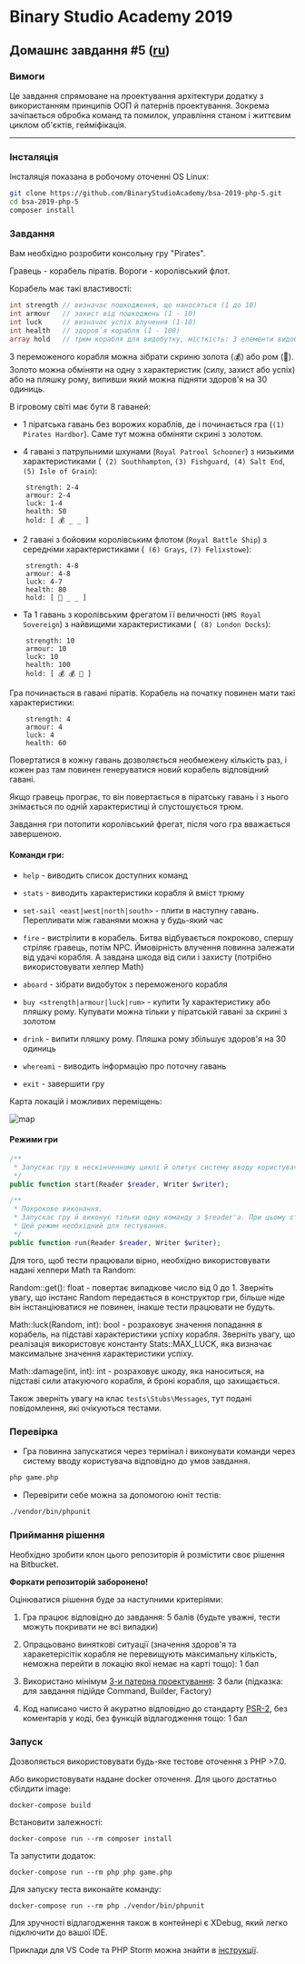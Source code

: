 # Binary Studio Academy 2019

## Домашнє завдання #5 ([ru](README.md))

### Вимоги

Це завдання спрямоване на проектування архітектури додатку з використанням принципів ООП й патернів проектування. Зокрема зачіпається обробка команд та помилок, управління станом і життєвим циклом об'єктів, гейміфікація.
***

### Інсталяція

Інсталяція показана в робочому оточенні OS Linux:

```bash
git clone https://github.com/BinaryStudioAcademy/bsa-2019-php-5.git
cd bsa-2019-php-5
composer install
```

### Завдання

Вам необхідно розробити консольну гру "Pirates".

Гравець - корабель піратів. Вороги - королівський флот.

Корабель має такі властивості:

```php
int strength // визначає пошкодження, що наносяться (1 до 10)
int armour   // захист від пошкоджень (1 - 10)
int luck     // визначає успіх влучення (1-10)
int health   // здоров`я корабля (1 - 100)
array hold   // трюм корабля для видобутку, місткість: 3 елементи видобутку.
```

З переможеного корабля можна зібрати скриню золота (💰) або ром (🍾). Золото можна обміняти на одну з характеристик (силу, захист або успіх) або на пляшку рому, випивши який можна підняти здоров'я на 30 одиниць.

В ігровому світі має бути 8 гаваней:

- 1 піратська гавань без ворожих кораблів, де і починається гра (`(1) Pirates Hardbor`). Саме тут можна обміняти скрині з золотом.

- 4 гавані з патрульними шхунами (`Royal Patrool Schooner`) з низькими характеристиками (` (2) Southhampton`, `(3) Fishguard`,` (4) Salt End`, `(5) Isle of Grain`):
```
    strength: 2-4
    armour: 2-4
    luck: 1-4
    health: 50
    hold: [ 💰 _ _ ]
```

- 2 гавані з бойовим королівським флотом (`Royal Battle Ship`) з середніми характеристиками (` (6) Grays`, `(7) Felixstowe`):

```
    strength: 4-8
    armour: 4-8
    luck: 4-7
    health: 80
    hold: [ 🍾 _ _ ]
```

- Та 1 гавань з королівським фрегатом її величності (`HMS Royal Sovereign`) з найвищими характеристиками (` (8) London Docks`):
```
    strength: 10
    armour: 10
    luck: 10
    health: 100
    hold: [ 💰 💰 🍾 ]
```

Гра починається в гавані піратів. Корабель на початку повинен мати такі характеристики:

```
    strength: 4
    armour: 4
    luck: 4
    health: 60
```

Повертатися в кожну гавань дозволяється необмежену кількість раз, і кожен раз там повинен генеруватися новий корабель відповідний гавані.

Якщо гравець програє, то він повертається в піратську гавань і з нього знімається по одній характеристиці й спустошується трюм.

Завдання гри потопити королівський фрегат, після чого гра вважається завершеною.

#### Команди гри:

- `help` - виводить список доступних команд

- `stats` - виводить характеристики корабля й вміст трюму

- `set-sail <east|west|north|south>` - плити в наступну гавань. Перепливати між гаванями можна у будь-який час

- `fire` - вистрілити в корабель. Битва відбувається покроково, спершу стріляє гравець, потім NPC. Ймовірність влучення повинна залежати від удачі корабля. А завдана шкода від сили і захисту (потрібно використовувати хелпер Math)

- `aboard` - зібрати видобуток з переможеного корабля

- `buy <strength|armour|luck|rum>` - купити 1у характеристику або пляшку рому. Купувати можна тільки у піратській гавані за скрині з золотом

- `drink` - випити пляшку рому. Пляшка рому збільшує здоров'я на 30 одиниць

- `whereami` - виводить інформацію про поточну гавань

- `exit` - завершити гру

Карта локацій і можливих переміщень:

![map](Map.png)

#### Режими гри

```php
/**
 * Запускає гру в нескінченному циклі й опитує систему вводу користувача.
 */
public function start(Reader $reader, Writer $writer);

/**
 * Покрокове виконання.
 * Запускає гру й виконує тільки одну команду з $reader'a. При цьому стан ігрового світу має зберігатися
 * Цей режим необхідний для тестування.
 */
public function run(Reader $reader, Writer $writer);
```

Для того, щоб тести працювали вірно, необхідно використовувати надані хелпери Math та Random:

Random::get(): float - повертає випадкове число від 0 до 1. Зверніть увагу, що інстанс Random передається в конструктор гри, більше ніде він інстанціюватися не повинен, інакше тести працювати не будуть.

Math::luck(Random, int): bool - розраховує значення попадання в корабель, на підставі характеристики успіху корабля. Зверніть увагу, що реалізація використовує константу Stats::MAX_LUCK, яка визначає максимальне значення характеристики успіху.

Math::damage(int, int): int - розраховує шкоду, яка наноситься, на підставі сили атакуючого корабля, й броні корабля, що захищається.

Також зверніть увагу на клас `tests\Stubs\Messages`, тут подані повідомлення, які очікуються тестами.

### Перевірка

- Гра повинна запускатися через термінал і виконувати команди через систему вводу користувача відповідно до умов завдання.

```bash
php game.php
```

- Перевірити себе можна за допомогою юніт тестів:

```bash
./vendor/bin/phpunit
```

### Приймання рішення

Необхідно зробити клон цього репозиторія й розмістити своє рішення на Bitbucket.

__Форкати репозиторій заборонено!__

Оцінюватися рішення буде за наступними критеріями:

1) Гра працює відповідно до завдання: 5 балів (будьте уважні, тести можуть покривати не всі випадки)

2) Опрацьовано виняткові ситуації (значення здоров'я та харакетерісітік корабля не перевищують максимальну кількість, неможна перейти в локацію якої немає на карті тощо): 1 бал

3) Використано мінімум [3-и патерна проектування](https://designpatternsphp.readthedocs.io/en/latest/): 3 бали (підказка: для завдання підійде
Command, Builder, Factory)

4) Код написано чисто й акуратно відповідно до стандарту [PSR-2](https://www.php-fig.org/psr/psr-2/), без коментарів у коді, без функцій відлагодження тощо: 1 бал


### Запуск

Дозволяється використовувати будь-яке тестове оточення з PHP >7.0.

Або використовувати надане docker оточення. Для цього достатньо сбілдити image:

```
docker-compose build
```

Встановити залежності:

```
docker-compose run --rm composer install
```

Та запустити додаток:

```
docker-compose run --rm php php game.php
```

Для запуску теста виконайте команду:

```
docker-compose run --rm php ./vendor/bin/phpunit
```

Для зручності відлагодження також в контейнері є XDebug, який легко підключити до вашої IDE.

Приклади для VS Code та PHP Storm можна знайти в [інструкції](debug.md). 
